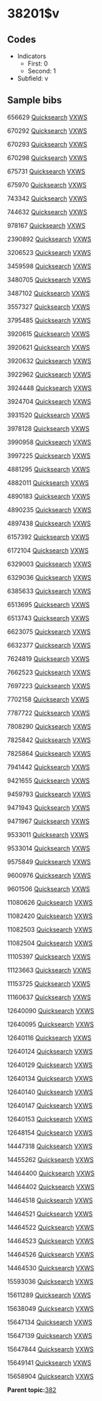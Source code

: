 # 38201$v

## Codes

-   Indicators
    -   First: 0
    -   Second: 1
-   Subfield: v

## Sample bibs

656629 [Quicksearch](https://search.library.yale.edu/catalog/656629) [VXWS](http://prodorbis.library.yale.edu:7014/vxws/GetHoldingsService?bibId=656629)

670292 [Quicksearch](https://search.library.yale.edu/catalog/670292) [VXWS](http://prodorbis.library.yale.edu:7014/vxws/GetHoldingsService?bibId=670292)

670293 [Quicksearch](https://search.library.yale.edu/catalog/670293) [VXWS](http://prodorbis.library.yale.edu:7014/vxws/GetHoldingsService?bibId=670293)

670298 [Quicksearch](https://search.library.yale.edu/catalog/670298) [VXWS](http://prodorbis.library.yale.edu:7014/vxws/GetHoldingsService?bibId=670298)

675731 [Quicksearch](https://search.library.yale.edu/catalog/675731) [VXWS](http://prodorbis.library.yale.edu:7014/vxws/GetHoldingsService?bibId=675731)

675970 [Quicksearch](https://search.library.yale.edu/catalog/675970) [VXWS](http://prodorbis.library.yale.edu:7014/vxws/GetHoldingsService?bibId=675970)

743342 [Quicksearch](https://search.library.yale.edu/catalog/743342) [VXWS](http://prodorbis.library.yale.edu:7014/vxws/GetHoldingsService?bibId=743342)

744632 [Quicksearch](https://search.library.yale.edu/catalog/744632) [VXWS](http://prodorbis.library.yale.edu:7014/vxws/GetHoldingsService?bibId=744632)

978167 [Quicksearch](https://search.library.yale.edu/catalog/978167) [VXWS](http://prodorbis.library.yale.edu:7014/vxws/GetHoldingsService?bibId=978167)

2390892 [Quicksearch](https://search.library.yale.edu/catalog/2390892) [VXWS](http://prodorbis.library.yale.edu:7014/vxws/GetHoldingsService?bibId=2390892)

3206523 [Quicksearch](https://search.library.yale.edu/catalog/3206523) [VXWS](http://prodorbis.library.yale.edu:7014/vxws/GetHoldingsService?bibId=3206523)

3459598 [Quicksearch](https://search.library.yale.edu/catalog/3459598) [VXWS](http://prodorbis.library.yale.edu:7014/vxws/GetHoldingsService?bibId=3459598)

3480705 [Quicksearch](https://search.library.yale.edu/catalog/3480705) [VXWS](http://prodorbis.library.yale.edu:7014/vxws/GetHoldingsService?bibId=3480705)

3487102 [Quicksearch](https://search.library.yale.edu/catalog/3487102) [VXWS](http://prodorbis.library.yale.edu:7014/vxws/GetHoldingsService?bibId=3487102)

3557327 [Quicksearch](https://search.library.yale.edu/catalog/3557327) [VXWS](http://prodorbis.library.yale.edu:7014/vxws/GetHoldingsService?bibId=3557327)

3795485 [Quicksearch](https://search.library.yale.edu/catalog/3795485) [VXWS](http://prodorbis.library.yale.edu:7014/vxws/GetHoldingsService?bibId=3795485)

3920615 [Quicksearch](https://search.library.yale.edu/catalog/3920615) [VXWS](http://prodorbis.library.yale.edu:7014/vxws/GetHoldingsService?bibId=3920615)

3920621 [Quicksearch](https://search.library.yale.edu/catalog/3920621) [VXWS](http://prodorbis.library.yale.edu:7014/vxws/GetHoldingsService?bibId=3920621)

3920632 [Quicksearch](https://search.library.yale.edu/catalog/3920632) [VXWS](http://prodorbis.library.yale.edu:7014/vxws/GetHoldingsService?bibId=3920632)

3922962 [Quicksearch](https://search.library.yale.edu/catalog/3922962) [VXWS](http://prodorbis.library.yale.edu:7014/vxws/GetHoldingsService?bibId=3922962)

3924448 [Quicksearch](https://search.library.yale.edu/catalog/3924448) [VXWS](http://prodorbis.library.yale.edu:7014/vxws/GetHoldingsService?bibId=3924448)

3924704 [Quicksearch](https://search.library.yale.edu/catalog/3924704) [VXWS](http://prodorbis.library.yale.edu:7014/vxws/GetHoldingsService?bibId=3924704)

3931520 [Quicksearch](https://search.library.yale.edu/catalog/3931520) [VXWS](http://prodorbis.library.yale.edu:7014/vxws/GetHoldingsService?bibId=3931520)

3978128 [Quicksearch](https://search.library.yale.edu/catalog/3978128) [VXWS](http://prodorbis.library.yale.edu:7014/vxws/GetHoldingsService?bibId=3978128)

3990958 [Quicksearch](https://search.library.yale.edu/catalog/3990958) [VXWS](http://prodorbis.library.yale.edu:7014/vxws/GetHoldingsService?bibId=3990958)

3997225 [Quicksearch](https://search.library.yale.edu/catalog/3997225) [VXWS](http://prodorbis.library.yale.edu:7014/vxws/GetHoldingsService?bibId=3997225)

4881295 [Quicksearch](https://search.library.yale.edu/catalog/4881295) [VXWS](http://prodorbis.library.yale.edu:7014/vxws/GetHoldingsService?bibId=4881295)

4882011 [Quicksearch](https://search.library.yale.edu/catalog/4882011) [VXWS](http://prodorbis.library.yale.edu:7014/vxws/GetHoldingsService?bibId=4882011)

4890183 [Quicksearch](https://search.library.yale.edu/catalog/4890183) [VXWS](http://prodorbis.library.yale.edu:7014/vxws/GetHoldingsService?bibId=4890183)

4890235 [Quicksearch](https://search.library.yale.edu/catalog/4890235) [VXWS](http://prodorbis.library.yale.edu:7014/vxws/GetHoldingsService?bibId=4890235)

4897438 [Quicksearch](https://search.library.yale.edu/catalog/4897438) [VXWS](http://prodorbis.library.yale.edu:7014/vxws/GetHoldingsService?bibId=4897438)

6157392 [Quicksearch](https://search.library.yale.edu/catalog/6157392) [VXWS](http://prodorbis.library.yale.edu:7014/vxws/GetHoldingsService?bibId=6157392)

6172104 [Quicksearch](https://search.library.yale.edu/catalog/6172104) [VXWS](http://prodorbis.library.yale.edu:7014/vxws/GetHoldingsService?bibId=6172104)

6329003 [Quicksearch](https://search.library.yale.edu/catalog/6329003) [VXWS](http://prodorbis.library.yale.edu:7014/vxws/GetHoldingsService?bibId=6329003)

6329036 [Quicksearch](https://search.library.yale.edu/catalog/6329036) [VXWS](http://prodorbis.library.yale.edu:7014/vxws/GetHoldingsService?bibId=6329036)

6385633 [Quicksearch](https://search.library.yale.edu/catalog/6385633) [VXWS](http://prodorbis.library.yale.edu:7014/vxws/GetHoldingsService?bibId=6385633)

6513695 [Quicksearch](https://search.library.yale.edu/catalog/6513695) [VXWS](http://prodorbis.library.yale.edu:7014/vxws/GetHoldingsService?bibId=6513695)

6513743 [Quicksearch](https://search.library.yale.edu/catalog/6513743) [VXWS](http://prodorbis.library.yale.edu:7014/vxws/GetHoldingsService?bibId=6513743)

6623075 [Quicksearch](https://search.library.yale.edu/catalog/6623075) [VXWS](http://prodorbis.library.yale.edu:7014/vxws/GetHoldingsService?bibId=6623075)

6632377 [Quicksearch](https://search.library.yale.edu/catalog/6632377) [VXWS](http://prodorbis.library.yale.edu:7014/vxws/GetHoldingsService?bibId=6632377)

7624819 [Quicksearch](https://search.library.yale.edu/catalog/7624819) [VXWS](http://prodorbis.library.yale.edu:7014/vxws/GetHoldingsService?bibId=7624819)

7662523 [Quicksearch](https://search.library.yale.edu/catalog/7662523) [VXWS](http://prodorbis.library.yale.edu:7014/vxws/GetHoldingsService?bibId=7662523)

7697223 [Quicksearch](https://search.library.yale.edu/catalog/7697223) [VXWS](http://prodorbis.library.yale.edu:7014/vxws/GetHoldingsService?bibId=7697223)

7702158 [Quicksearch](https://search.library.yale.edu/catalog/7702158) [VXWS](http://prodorbis.library.yale.edu:7014/vxws/GetHoldingsService?bibId=7702158)

7787722 [Quicksearch](https://search.library.yale.edu/catalog/7787722) [VXWS](http://prodorbis.library.yale.edu:7014/vxws/GetHoldingsService?bibId=7787722)

7808290 [Quicksearch](https://search.library.yale.edu/catalog/7808290) [VXWS](http://prodorbis.library.yale.edu:7014/vxws/GetHoldingsService?bibId=7808290)

7825842 [Quicksearch](https://search.library.yale.edu/catalog/7825842) [VXWS](http://prodorbis.library.yale.edu:7014/vxws/GetHoldingsService?bibId=7825842)

7825864 [Quicksearch](https://search.library.yale.edu/catalog/7825864) [VXWS](http://prodorbis.library.yale.edu:7014/vxws/GetHoldingsService?bibId=7825864)

7941442 [Quicksearch](https://search.library.yale.edu/catalog/7941442) [VXWS](http://prodorbis.library.yale.edu:7014/vxws/GetHoldingsService?bibId=7941442)

9421655 [Quicksearch](https://search.library.yale.edu/catalog/9421655) [VXWS](http://prodorbis.library.yale.edu:7014/vxws/GetHoldingsService?bibId=9421655)

9459793 [Quicksearch](https://search.library.yale.edu/catalog/9459793) [VXWS](http://prodorbis.library.yale.edu:7014/vxws/GetHoldingsService?bibId=9459793)

9471943 [Quicksearch](https://search.library.yale.edu/catalog/9471943) [VXWS](http://prodorbis.library.yale.edu:7014/vxws/GetHoldingsService?bibId=9471943)

9471967 [Quicksearch](https://search.library.yale.edu/catalog/9471967) [VXWS](http://prodorbis.library.yale.edu:7014/vxws/GetHoldingsService?bibId=9471967)

9533011 [Quicksearch](https://search.library.yale.edu/catalog/9533011) [VXWS](http://prodorbis.library.yale.edu:7014/vxws/GetHoldingsService?bibId=9533011)

9533014 [Quicksearch](https://search.library.yale.edu/catalog/9533014) [VXWS](http://prodorbis.library.yale.edu:7014/vxws/GetHoldingsService?bibId=9533014)

9575849 [Quicksearch](https://search.library.yale.edu/catalog/9575849) [VXWS](http://prodorbis.library.yale.edu:7014/vxws/GetHoldingsService?bibId=9575849)

9600976 [Quicksearch](https://search.library.yale.edu/catalog/9600976) [VXWS](http://prodorbis.library.yale.edu:7014/vxws/GetHoldingsService?bibId=9600976)

9601506 [Quicksearch](https://search.library.yale.edu/catalog/9601506) [VXWS](http://prodorbis.library.yale.edu:7014/vxws/GetHoldingsService?bibId=9601506)

11080626 [Quicksearch](https://search.library.yale.edu/catalog/11080626) [VXWS](http://prodorbis.library.yale.edu:7014/vxws/GetHoldingsService?bibId=11080626)

11082420 [Quicksearch](https://search.library.yale.edu/catalog/11082420) [VXWS](http://prodorbis.library.yale.edu:7014/vxws/GetHoldingsService?bibId=11082420)

11082503 [Quicksearch](https://search.library.yale.edu/catalog/11082503) [VXWS](http://prodorbis.library.yale.edu:7014/vxws/GetHoldingsService?bibId=11082503)

11082504 [Quicksearch](https://search.library.yale.edu/catalog/11082504) [VXWS](http://prodorbis.library.yale.edu:7014/vxws/GetHoldingsService?bibId=11082504)

11105397 [Quicksearch](https://search.library.yale.edu/catalog/11105397) [VXWS](http://prodorbis.library.yale.edu:7014/vxws/GetHoldingsService?bibId=11105397)

11123663 [Quicksearch](https://search.library.yale.edu/catalog/11123663) [VXWS](http://prodorbis.library.yale.edu:7014/vxws/GetHoldingsService?bibId=11123663)

11153725 [Quicksearch](https://search.library.yale.edu/catalog/11153725) [VXWS](http://prodorbis.library.yale.edu:7014/vxws/GetHoldingsService?bibId=11153725)

11160637 [Quicksearch](https://search.library.yale.edu/catalog/11160637) [VXWS](http://prodorbis.library.yale.edu:7014/vxws/GetHoldingsService?bibId=11160637)

12640090 [Quicksearch](https://search.library.yale.edu/catalog/12640090) [VXWS](http://prodorbis.library.yale.edu:7014/vxws/GetHoldingsService?bibId=12640090)

12640095 [Quicksearch](https://search.library.yale.edu/catalog/12640095) [VXWS](http://prodorbis.library.yale.edu:7014/vxws/GetHoldingsService?bibId=12640095)

12640116 [Quicksearch](https://search.library.yale.edu/catalog/12640116) [VXWS](http://prodorbis.library.yale.edu:7014/vxws/GetHoldingsService?bibId=12640116)

12640124 [Quicksearch](https://search.library.yale.edu/catalog/12640124) [VXWS](http://prodorbis.library.yale.edu:7014/vxws/GetHoldingsService?bibId=12640124)

12640129 [Quicksearch](https://search.library.yale.edu/catalog/12640129) [VXWS](http://prodorbis.library.yale.edu:7014/vxws/GetHoldingsService?bibId=12640129)

12640134 [Quicksearch](https://search.library.yale.edu/catalog/12640134) [VXWS](http://prodorbis.library.yale.edu:7014/vxws/GetHoldingsService?bibId=12640134)

12640140 [Quicksearch](https://search.library.yale.edu/catalog/12640140) [VXWS](http://prodorbis.library.yale.edu:7014/vxws/GetHoldingsService?bibId=12640140)

12640147 [Quicksearch](https://search.library.yale.edu/catalog/12640147) [VXWS](http://prodorbis.library.yale.edu:7014/vxws/GetHoldingsService?bibId=12640147)

12640153 [Quicksearch](https://search.library.yale.edu/catalog/12640153) [VXWS](http://prodorbis.library.yale.edu:7014/vxws/GetHoldingsService?bibId=12640153)

12648154 [Quicksearch](https://search.library.yale.edu/catalog/12648154) [VXWS](http://prodorbis.library.yale.edu:7014/vxws/GetHoldingsService?bibId=12648154)

14447318 [Quicksearch](https://search.library.yale.edu/catalog/14447318) [VXWS](http://prodorbis.library.yale.edu:7014/vxws/GetHoldingsService?bibId=14447318)

14455262 [Quicksearch](https://search.library.yale.edu/catalog/14455262) [VXWS](http://prodorbis.library.yale.edu:7014/vxws/GetHoldingsService?bibId=14455262)

14464400 [Quicksearch](https://search.library.yale.edu/catalog/14464400) [VXWS](http://prodorbis.library.yale.edu:7014/vxws/GetHoldingsService?bibId=14464400)

14464402 [Quicksearch](https://search.library.yale.edu/catalog/14464402) [VXWS](http://prodorbis.library.yale.edu:7014/vxws/GetHoldingsService?bibId=14464402)

14464518 [Quicksearch](https://search.library.yale.edu/catalog/14464518) [VXWS](http://prodorbis.library.yale.edu:7014/vxws/GetHoldingsService?bibId=14464518)

14464521 [Quicksearch](https://search.library.yale.edu/catalog/14464521) [VXWS](http://prodorbis.library.yale.edu:7014/vxws/GetHoldingsService?bibId=14464521)

14464522 [Quicksearch](https://search.library.yale.edu/catalog/14464522) [VXWS](http://prodorbis.library.yale.edu:7014/vxws/GetHoldingsService?bibId=14464522)

14464523 [Quicksearch](https://search.library.yale.edu/catalog/14464523) [VXWS](http://prodorbis.library.yale.edu:7014/vxws/GetHoldingsService?bibId=14464523)

14464526 [Quicksearch](https://search.library.yale.edu/catalog/14464526) [VXWS](http://prodorbis.library.yale.edu:7014/vxws/GetHoldingsService?bibId=14464526)

14464530 [Quicksearch](https://search.library.yale.edu/catalog/14464530) [VXWS](http://prodorbis.library.yale.edu:7014/vxws/GetHoldingsService?bibId=14464530)

15593036 [Quicksearch](https://search.library.yale.edu/catalog/15593036) [VXWS](http://prodorbis.library.yale.edu:7014/vxws/GetHoldingsService?bibId=15593036)

15611289 [Quicksearch](https://search.library.yale.edu/catalog/15611289) [VXWS](http://prodorbis.library.yale.edu:7014/vxws/GetHoldingsService?bibId=15611289)

15638049 [Quicksearch](https://search.library.yale.edu/catalog/15638049) [VXWS](http://prodorbis.library.yale.edu:7014/vxws/GetHoldingsService?bibId=15638049)

15647134 [Quicksearch](https://search.library.yale.edu/catalog/15647134) [VXWS](http://prodorbis.library.yale.edu:7014/vxws/GetHoldingsService?bibId=15647134)

15647139 [Quicksearch](https://search.library.yale.edu/catalog/15647139) [VXWS](http://prodorbis.library.yale.edu:7014/vxws/GetHoldingsService?bibId=15647139)

15647844 [Quicksearch](https://search.library.yale.edu/catalog/15647844) [VXWS](http://prodorbis.library.yale.edu:7014/vxws/GetHoldingsService?bibId=15647844)

15649141 [Quicksearch](https://search.library.yale.edu/catalog/15649141) [VXWS](http://prodorbis.library.yale.edu:7014/vxws/GetHoldingsService?bibId=15649141)

15658904 [Quicksearch](https://search.library.yale.edu/catalog/15658904) [VXWS](http://prodorbis.library.yale.edu:7014/vxws/GetHoldingsService?bibId=15658904)

**Parent topic:**[382](../../tags/382/382.md)


